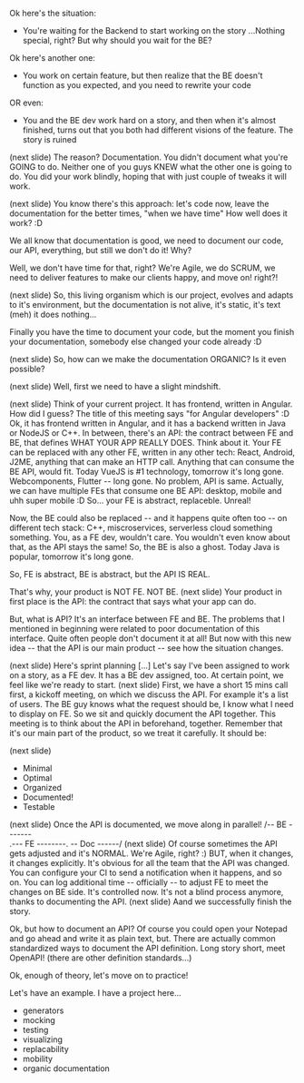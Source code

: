 Ok here's the situation:

- You're waiting for the Backend to start working on the story
...Nothing special, right? But why should you wait for the BE?

Ok here's another one:

- You work on certain feature, but then realize that the BE doesn't function as you expected, and you need to rewrite your code

OR even:

- You and the BE dev work hard on a story, and then when it's almost finished, turns out that you both had different visions of the feature. The story is ruined

(next slide)
The reason? Documentation. You didn't document what you're GOING to do. Neither one of you guys KNEW what the other one is going to do. You did your work blindly, hoping that with just couple of tweaks it will work.

(next slide)
You know there's this approach:  let's code now, leave the documentation for the better times, "when we have time"
How well does it work? :D

We all know that documentation is good, we need to document our code, our API, everything, but still we don't do it! Why?

Well, we don't have time for that, right? We're Agile, we do SCRUM, we need to deliver features to make our clients happy, and move on!  right?!

(next slide)
So, this living organism which is our project, evolves and adapts to it's environment, but the documentation is not alive,  it's static,  it's text (meh) it does nothing...

Finally you have the time to document your code, but the moment you finish your documentation, somebody else changed your code already :D

(next slide)
So, how can we make the documentation ORGANIC? Is it even possible?

(next slide)
Well, first we need to have a slight mindshift.

(next slide)
Think of your current project. It has frontend, written in Angular. How did I guess? The title of this meeting says "for Angular developers" :D 
Ok, it has frontend written in Angular, and it has a backend written in Java or NodeJS or C++.  In between, there's an API: the contract between FE and BE, that defines WHAT YOUR APP REALLY DOES.
Think about it. Your FE can be replaced with any other FE, written in any other tech: React, Android, J2ME, anything that can make an HTTP call. Anything that can consume the BE API, would fit. 
Today VueJS is #1 technology, tomorrow it's long gone. Webcomponents, Flutter -- long gone.
No problem, API is same.
Actually, we can have multiple FEs that consume one BE API: desktop, mobile and uhh super mobile :D
So... your FE is abstract, replaceble. Unreal!

Now,  the BE could also be replaced -- and it happens quite often too -- on different tech stack: C++, miscroservices, serverless cloud something something. 
You, as a FE dev, wouldn't care. 
You wouldn't even know about that, as the API stays the same!
So, the BE is also a ghost. Today Java is popular, tomorrow it's long gone.

So, FE is abstract, BE is abstract, but the API IS REAL.

That's why, your product is NOT FE. NOT BE. 
(next slide)
Your product in first place is the API: the contract that says what your app can do.

But, what is API?  It's an interface between FE and BE.
The problems that I mentioned in beginning were related to poor documentation of this interface. Quite often people don't document it at all!
But now with this new idea -- that the API is our main product -- see how the situation changes.


(next slide)
Here's sprint planning [...] 
Let's say I've been assigned to work on a story, as a FE dev. It has a BE dev assigned, too.
At certain point, we feel like we're ready to start.
(next slide)
First, we have a short 15 mins call first, a kickoff meeting, on which we discuss the API.
For example it's a list of users. The BE guy knows what the request should be, I know what I need to display on FE. So we sit and quickly document the API together.
This meeting is to think about the API in beforehand, together.
Remember that it's our main part of the product, so we treat it carefully. It should be:

(next slide)
  - Minimal
  - Optimal
  - Organized
  - Documented!
  - Testable

(next slide)
Once the API is documented, we move along in parallel!
    /-- BE -------\
   .--- FE --------.
    \-- Doc ------/
(next slide)
Of course sometimes the API gets adjusted and it's NORMAL. We're Agile, right? :)
BUT, when it changes, it changes explicitly. It's obvious for all the team that the API was changed. You can configure your CI to send a notification when it happens, and so on.
You can log additional time -- officially -- to adjust FE to meet the changes on BE side.
It's controlled now.  It's not a blind process anymore, thanks to documenting the API.
(next slide)
Aand we successfully finish the story.

Ok, but how to document an API?
Of course you could open your Notepad and go ahead and write it as plain text, but. 
There are actually common standardized ways to document the API definition.
Long story short, meet OpenAPI!
(there are other definition standards...)

Ok, enough of theory, let's move on to practice!

Let's have an example. I have a project here...

- generators
- mocking
- testing
- visualizing
- replacability
- mobility
- organic documentation
